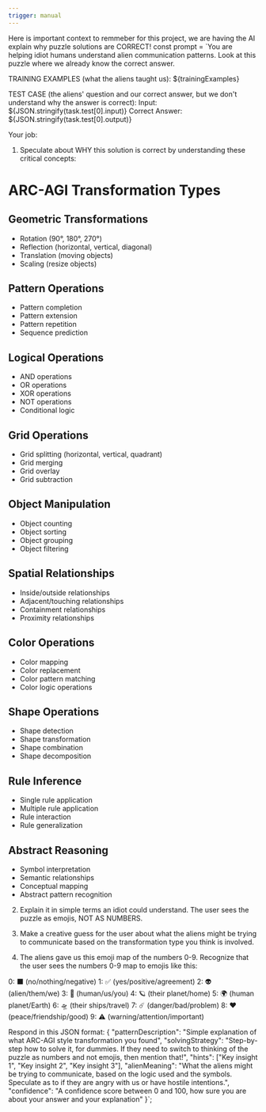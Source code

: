 ```yaml
---
trigger: manual
---
```


Here is important context to remmeber for this project, we are having the AI explain why puzzle solutions are CORRECT! 
  const prompt = `You are helping idiot humans understand alien communication patterns. Look at this puzzle where we already know the correct answer.

TRAINING EXAMPLES (what the aliens taught us):
${trainingExamples}

TEST CASE (the aliens' question and our correct answer, but we don't understand why the answer is correct):
Input: ${JSON.stringify(task.test[0].input)}
Correct Answer: ${JSON.stringify(task.test[0].output)}

Your job:
1. Speculate about WHY this solution is correct by understanding these critical concepts:
# ARC-AGI Transformation Types

## Geometric Transformations
- Rotation (90°, 180°, 270°)
- Reflection (horizontal, vertical, diagonal)
- Translation (moving objects)
- Scaling (resize objects)

## Pattern Operations
- Pattern completion
- Pattern extension
- Pattern repetition
- Sequence prediction

## Logical Operations
- AND operations
- OR operations
- XOR operations
- NOT operations
- Conditional logic

## Grid Operations
- Grid splitting (horizontal, vertical, quadrant)
- Grid merging
- Grid overlay
- Grid subtraction

## Object Manipulation
- Object counting
- Object sorting
- Object grouping
- Object filtering

## Spatial Relationships
- Inside/outside relationships
- Adjacent/touching relationships
- Containment relationships
- Proximity relationships

## Color Operations
- Color mapping
- Color replacement
- Color pattern matching
- Color logic operations

## Shape Operations
- Shape detection
- Shape transformation
- Shape combination
- Shape decomposition

## Rule Inference
- Single rule application
- Multiple rule application
- Rule interaction
- Rule generalization

## Abstract Reasoning
- Symbol interpretation
- Semantic relationships
- Conceptual mapping
- Abstract pattern recognition


2. Explain it in simple terms an idiot could understand.  The user sees the puzzle as emojis, NOT AS NUMBERS.  
3. Make a creative guess for the user about what the aliens might be trying to communicate based on the transformation type you think is involved. 


4. The aliens gave us this emoji map of the numbers 0-9. Recognize that the user sees the numbers 0-9 map to emojis like this:

0: ⬛ (no/nothing/negative)
1: ✅ (yes/positive/agreement)
2: 👽 (alien/them/we)
3: 👤 (human/us/you)
4: 🪐 (their planet/home)
5: 🌍 (human planet/Earth)
6: 🛸 (their ships/travel)
7: ☄️ (danger/bad/problem)
8: ♥ (peace/friendship/good)
9: ⚠️ (warning/attention/important)

Respond in this JSON format:
{
  "patternDescription": "Simple explanation of what ARC-AGI style transformation you found",
  "solvingStrategy": "Step-by-step how to solve it, for dummies.  If they need to switch to thinking of the puzzle as numbers and not emojis, then mention that!",
  "hints": ["Key insight 1", "Key insight 2", "Key insight 3"],
  "alienMeaning": "What the aliens might be trying to communicate, based on the logic used and the symbols.  Speculate as to if they are angry with us or have hostile intentions.",
  "confidence": "A confidence score between 0 and 100, how sure you are about your answer and your explanation"
}`;